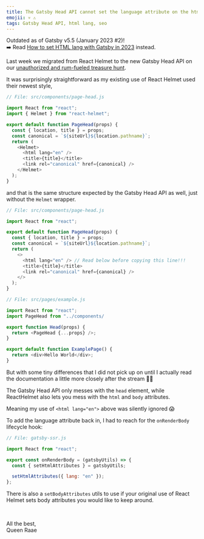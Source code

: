 ```yaml
---
title: The Gatsby Head API cannot set the language attribute on the html tag
emojii: 💀 ⚠️
tags: Gatsby Head API, html lang, seo
---
```


<aside class="notice">

Outdated as of Gatsby v5.5 (January 2023 #2)!\
➡️ Read [How to set HTML lang with Gatsby in 2023](/emails/2023-02-13-gatsby-head-lang/) instead.

</aside>

Last week we migrated from React Helmet to the new Gatsby Head API on our [unauthorized and rum-fueled treasure hunt](/emails/2022-09-02-head-api/).

It was surprisingly straightforward as my existing use of React Helmet used their newest style,

```js
// File: src/components/page-head.js

import React from "react";
import { Helmet } from "react-helmet";

export default function PageHead(props) {
  const { location, title } = props;
  const canonical = `${siteUrl}${location.pathname}`;
  return (
    <Helmet>
      <html lang="en" />
      <title>{title}</title>
      <link rel="canonical" href={canonical} />
    </Helmet>
  );
}
```

and that is the same structure expected by the Gatsby Head API as well, just without the `Helmet` wrapper.

```js
// File: src/components/page-head.js

import React from "react";

export default function PageHead(props) {
  const { location, title } = props;
  const canonical = `${siteUrl}${location.pathname}`;
  return (
    <>
      <html lang="en" /> // Read below before copying this line!!!
      <title>{title}</title>
      <link rel="canonical" href={canonical} />
    </>
  );
}
```

```js
// File: src/pages/example.js

import React from "react";
import PageHead from "../components/

export function Head(props) {
  return <PageHead {...props} />;
}

export default function ExamplePage() {
  return <div>Hello World</div>;
}
```

But with some tiny differences that I did not pick up on until I actually read the documentation a little more closely after the stream 🤦‍♀️

The Gatsby Head API only messes with the `head` element, while ReactHelmet also lets you mess with the `html` and `body` attributes.

Meaning my use of `<html lang="en">` above was silently ignored 😱

To add the language attribute back in, I had to reach for the `onRenderBody` lifecycle hook:

```js
// File: gatsby-ssr.js

import React from "react";

export const onRenderBody = (gatsbyUtils) => {
  const { setHtmlAttributes } = gatsbyUtils;

  setHtmlAttributes({ lang: "en" });
};
```

There is also a `setBodyAttributes` utils to use if your original use of React Helmet sets body attributes you would like to keep around.

&nbsp;

All the best,  
Queen Raae
